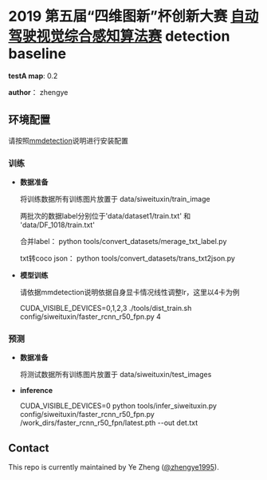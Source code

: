 
# 2019 第五届“四维图新”杯创新大赛 [自动驾驶视觉综合感知算法赛](https://www.datafountain.cn/competitions/366) detection baseline

**testA map**: 0.2

**author**： zhengye
## 环境配置

请按照[mmdetection](https://github.com/open-mmlab/mmdetection)说明进行安装配置

### 训练

- **数据准备**

  将训练数据所有训练图片放置于 data/siweituxin/train_image
  
  两批次的数据label分别位于'data/dataset1/train.txt' 和 'data/DF_1018/train.txt'
  
  合并label： python tools/convert_datasets/merage_txt_label.py
  
  txt转coco json： python  tools/convert_datasets/trans_txt2json.py

- **模型训练**

  请依据mmdetection说明依据自身显卡情况线性调整lr，这里以4卡为例
  
  CUDA_VISIBLE_DEVICES=0,1,2,3 ./tools/dist_train.sh config/siweituxin/faster_rcnn_r50_fpn.py 4


### 预测

- **数据准备**

  将测试数据所有训练图片放置于 data/siweituxin/test_images

- **inference**
  
  CUDA_VISIBLE_DEVICES=0 python tools/infer_siweituxin.py config/siweituxin/faster_rcnn_r50_fpn.py /work_dirs/faster_rcnn_r50_fpn/latest.pth --out det.txt


## Contact

This repo is currently maintained by Ye Zheng ([@zhengye1995](https://github.com/zhengye1995)).